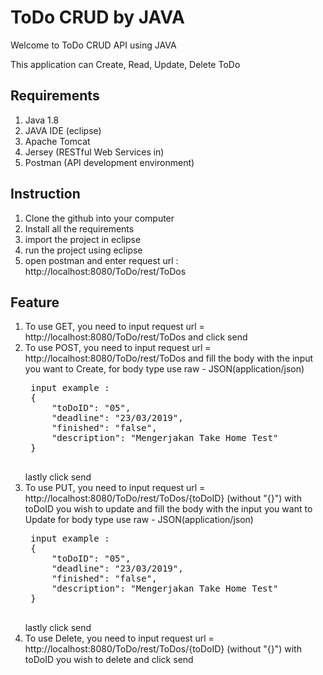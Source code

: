 # ToDo CRUD by JAVA

<p>Welcome to ToDo CRUD API using JAVA</p>
<p>This application can Create, Read, Update, Delete ToDo</p>

## Requirements

1. Java 1.8
2. JAVA IDE (eclipse)
3. Apache Tomcat
4. Jersey (RESTful Web Services in)
5. Postman (API development environment)


## Instruction

1. Clone the github into your computer
2. Install all the requirements
3. import the project in eclipse
4. run the project using eclipse
5. open postman and enter request url : http://localhost:8080/ToDo/rest/ToDos


## Feature
1. To use GET, you need to input request url = http://localhost:8080/ToDo/rest/ToDos and click send
2. To use POST, you need to input request url = http://localhost:8080/ToDo/rest/ToDos and fill the body with the input you want to Create,
   for body type use raw - JSON(application/json)
   <pre>
	input example :
	{
		"toDoID": "05",
		"deadline": "23/03/2019",
		"finished": "false",
		"description": "Mengerjakan Take Home Test"
	}
	</pre>
	lastly click send
3. To use PUT, you need to input request url = http://localhost:8080/ToDo/rest/ToDos/{toDoID} (without "{}") with toDoID you wish to update and fill the body with the input you want to Update
   for body type use raw - JSON(application/json)
   <pre>
	input example :
	{
		"toDoID": "05",
		"deadline": "23/03/2019",
		"finished": "false",
		"description": "Mengerjakan Take Home Test"
	}
	</pre>
	lastly click send
4. To use Delete, you need to input request url = http://localhost:8080/ToDo/rest/ToDos/{toDoID} (without "{}") with toDoID you wish to delete and click send



